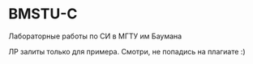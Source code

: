 # BMSTU-C
Лабораторные работы по СИ в МГТУ им Баумана

ЛР залиты только для примера. Смотри, не попадись на плагиате :)
